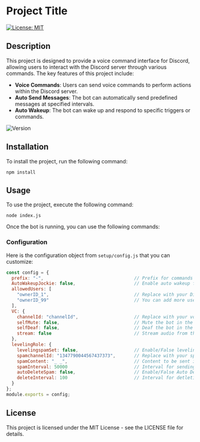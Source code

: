 # Project Title 
[![License: MIT](https://img.shields.io/badge/License-MIT-yellow.svg)](LICENSE)  <!-- Badge for license -->

## Description
This project is designed to provide a voice command interface for Discord, allowing users to interact with the Discord server through various commands. The key features of this project include:

- **Voice Commands**: Users can send voice commands to perform actions within the Discord server.
- **Auto Send Messages**: The bot can automatically send predefined messages at specified intervals.
- **Auto Wakeup**: The bot can wake up and respond to specific triggers or commands.

![Version](https://img.shields.io/badge/version-1.0.0-blue.svg)  <!-- Badge for version -->

## Installation
To install the project, run the following command:
```
npm install
```

## Usage
To use the project, execute the following command:
```
node index.js
```
Once the bot is running, you can use the following commands:

### Configuration
Here is the configuration object from `setup/config.js` that you can customize:

```javascript
const config = {
  prefix: "-",                                  // Prefix for commands
  AutoWakeupJockie: false,                      // Enable auto wakeup functionality
  allowedUsers: [
    "ownerID_1",                                // Replace with your Discord user ID 
    "ownerID_99"                                // You can add more user IDs here
  ],
  VC: {
    channelId: "channelId",                     // Replace with your voice channel ID
    selfMute: false,                            // Mute the bot in the voice channel
    selfDeaf: false,                            // Deaf the bot in the voice channel
    stream: false                               // Stream audio from the voice channel
  },
  levelingRole: {
    levelingspamSet: false,                     // Enable/False leveling spam
    spamchannelId: "1347790044567437373",       // Replace with your spam channel ID
    spamContent: "_ _",                         // Content to be sent in the spam channel 
    spamInterval: 50000                         // Interval for sending spam messages *NOTE: Recommended more than 45000 (Disable account issue)
    autoDeleteSpam: false,                      // Enable/False Auto Delete 
    deleteInterval: 100                         // Interval for detleting spam messages
  }
};
module.exports = config;
```

## License
This project is licensed under the MIT License - see the LICENSE file for details.
